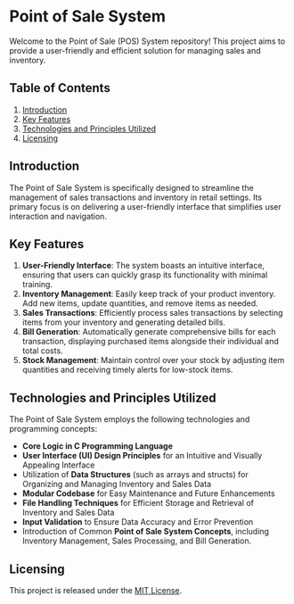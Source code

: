 # Point of Sale System

Welcome to the Point of Sale (POS) System repository! This project aims to provide a user-friendly and efficient solution for managing sales and inventory.

## Table of Contents
1. [Introduction](#introduction)
2. [Key Features](#key-features)
3. [Technologies and Principles Utilized](#technologies-and-principles-utilized)
4. [Licensing](#licensing)

## Introduction
The Point of Sale System is specifically designed to streamline the management of sales transactions and inventory in retail settings. Its primary focus is on delivering a user-friendly interface that simplifies user interaction and navigation.

## Key Features
1. **User-Friendly Interface**: The system boasts an intuitive interface, ensuring that users can quickly grasp its functionality with minimal training.
2. **Inventory Management**: Easily keep track of your product inventory. Add new items, update quantities, and remove items as needed.
3. **Sales Transactions**: Efficiently process sales transactions by selecting items from your inventory and generating detailed bills.
4. **Bill Generation**: Automatically generate comprehensive bills for each transaction, displaying purchased items alongside their individual and total costs.
5. **Stock Management**: Maintain control over your stock by adjusting item quantities and receiving timely alerts for low-stock items.

## Technologies and Principles Utilized
The Point of Sale System employs the following technologies and programming concepts:
- **Core Logic in C Programming Language**
- **User Interface (UI) Design Principles** for an Intuitive and Visually Appealing Interface
- Utilization of **Data Structures** (such as arrays and structs) for Organizing and Managing Inventory and Sales Data
- **Modular Codebase** for Easy Maintenance and Future Enhancements
- **File Handling Techniques** for Efficient Storage and Retrieval of Inventory and Sales Data
- **Input Validation** to Ensure Data Accuracy and Error Prevention
- Introduction of Common **Point of Sale System Concepts**, including Inventory Management, Sales Processing, and Bill Generation.

## Licensing
This project is released under the [MIT License](LICENSE).

